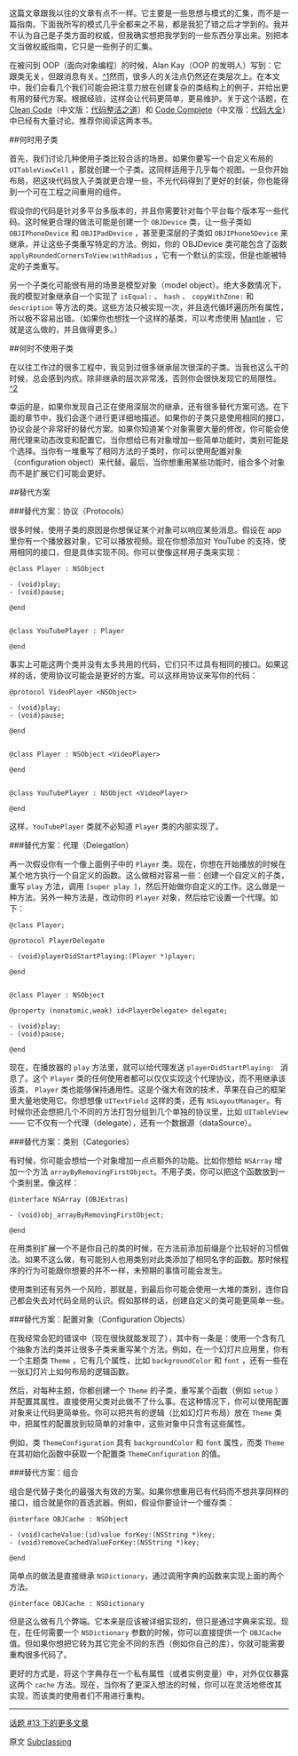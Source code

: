 这篇文章跟我以往的文章有点不一样。它主要是一些思想与模式的汇集，而不是一篇指南。下面我所写的模式几乎全都来之不易，都是我犯了错之后才学到的。我并不认为自己是子类方面的权威，但我确实想把我学到的一些东西分享出来。别把本文当做权威指南，它只是一些例子的汇集。

在被问到 OOP（面向对象编程）的时候，Alan Kay（OOP 的发明人）写到：它跟类无关，但跟消息有关。[^1](http://c2.com/cgi/wiki?AlanKayOnMessaging)然而，很多人的关注点仍然还在类层次上。在本文中，我们会看几个我们可能会把注意力放在创建复杂的类结构上的例子，并给出更有用的替代方案。根据经验，这样会让代码更简单，更易维护。关于这个话题，在 [Clean Code](http://www.amazon.com/Clean-Code-Handbook-Software-Craftsmanship/dp/0132350882)（中文版：[代码整洁之道](http://www.amazon.cn/%E4%BB%A3%E7%A0%81%E6%95%B4%E6%B4%81%E4%B9%8B%E9%81%93-%E9%A9%AC%E4%B8%81/dp/B0031M9GHC/ref=pd_bxgy_b_img_y)）和 [Code Complete](http://www.amazon.com/Code-Complete-Practical-Handbook-Construction/dp/0735619670)（中文版：[代码大全](http://www.amazon.cn/%E4%BB%A3%E7%A0%81%E5%A4%A7%E5%85%A8-%E5%8F%B2%E8%92%82%E5%A4%AB%E2%80%A2%E8%BF%88%E5%85%8B%E5%BA%B7%E5%A5%88%E5%B0%94/dp/B0061XKRXA/ref=pd_bxgy_b_img_z)）中已经有大量讨论。推荐你阅读这两本书。

##何时用子类

首先，我们讨论几种使用子类比较合适的场景。如果你要写一个自定义布局的 `UITableViewCell` ，那就创建一个子类。这同样适用于几乎每个视图。一旦你开始布局，把这块代码放入子类就更合理一些，不光代码得到了更好的封装，你也能得到一个可在工程之间重用的组件。

假设你的代码是针对多平台多版本的，并且你需要针对每个平台每个版本写一些代码。这时候更合理的做法可能是创建一个 `OBJDevice` 类，让一些子类如 `OBJIPhoneDevice` 和 `OBJIPadDevice` ，甚至更深层的子类如 `OBJIPhone5Device` 来继承，并让这些子类重写特定的方法。例如，你的 OBJDevice 类可能包含了函数 `applyRoundedCornersToView:withRadius` ，它有一个默认的实现，但是也能被特定的子类重写。

另一个子类化可能很有用的场景是模型对象（model object）。绝大多数情况下，我的模型对象继承自一个实现了 `isEqual:` 、 `hash` 、 `copyWithZone:` 和 `description` 等方法的类。这些方法只被实现一次，并且迭代循环遍历所有属性，所以极不容易出错。（如果你也想找一个这样的基类，可以考虑使用 [Mantle](https://github.com/mantle/mantle) ，它就是这么做的，并且做得更多。）

##何时不使用子类

在以往工作过的很多工程中，我见到过很多继承层次很深的子类。当我也这么干的时候，总会感到内疚。除非继承的层次非常浅，否则你会很快发现它的局限性。[^2](http://c2.com/cgi/wiki?LimitsOfHierarchies)

幸运的是，如果你发现自己正在使用深层次的继承，还有很多替代方案可选。在下面的章节中，我们会逐个进行更详细地描述。如果你的子类只是使用相同的接口，协议会是个非常好的替代方案。如果你知道某个对象需要大量的修改，你可能会使用代理来动态改变和配置它。当你想给已有对象增加一些简单功能时，类别可能是个选择。当你有一堆重写了相同方法的子类时，你可以使用配置对象（configuration object）来代替。最后，当你想重用某些功能时，组合多个对象而不是扩展它们可能会更好。

##替代方案

###替代方案：协议（Protocols）

很多时候，使用子类的原因是你想保证某个对象可以响应某些消息。假设在 app 里你有一个播放器对象，它可以播放视频。现在你想添加对 YouTube 的支持，使用相同的接口，但是具体实现不同。你可以使像这样用子类来实现：

```
@class Player : NSObject

- (void)play;
- (void)pause;

@end


@class YouTubePlayer : Player

@end
```

事实上可能这两个类并没有太多共用的代码，它们只不过具有相同的接口。如果这样的话，使用协议可能会是更好的方案。可以这样用协议来写你的代码：

```
@protocol VideoPlayer <NSObject>

- (void)play;
- (void)pause;

@end


@class Player : NSObject <VideoPlayer>

@end


@class YouTubePlayer : NSObject <VideoPlayer>

@end
```

这样，`YouTubePlayer` 类就不必知道 `Player` 类的内部实现了。

###替代方案：代理（Delegation）

再一次假设你有一个像上面例子中的 `Player` 类。现在，你想在开始播放的时候在某个地方执行一个自定义的函数。这么做相对容易一些：创建一个自定义的子类，重写 `play` 方法，调用 `[super play ]`，然后开始做你自定义的工作。这么做是一种方法。另外一种方法是，改动你的 `Player` 对象，然后给它设置一个代理。如下：

```
@class Player;

@protocol PlayerDelegate

- (void)playerDidStartPlaying:(Player *)player;

@end


@class Player : NSObject

@property (nonatomic,weak) id<PlayerDelegate> delegate;

- (void)play;
- (void)pause;

@end
```

现在，在播放器的 `play` 方法里，就可以给代理发送 `playerDidStartPlaying: ` 消息了。这个 `Player` 类的任何使用者都可以仅仅实现这个代理协议，而不用继承该该类， `Player` 类也能够保持通用性。这是个强大有效的技术，苹果在自己的框架里大量地使用它。你想想像 `UITextField` 这样的类，还有 `NSLayoutManager`。有时候你还会想把几个不同的方法打包分组到几个单独的协议里，比如 `UITableView` —— 它不仅有一个代理（delegate），还有一个数据源（dataSource）。

###替代方案：类别（Categories）

有时候，你可能会想给一个对象增加一点点额外的功能。比如你想给 `NSArray` 增加一个方法 `arrayByRemovingFirstObject`。不用子类，你可以把这个函数放到一个类别里。像这样：

```
@interface NSArray (OBJExtras)

- (void)obj_arrayByRemovingFirstObject;

@end
```

在用类别扩展一个不是你自己的类的时候，在方法前添加前缀是个比较好的习惯做法。如果不这么做，有可能别人也用类别对此类添加了相同名字的函数。那时候程序的行为可能跟你想要的并不一样，未预期的事情可能会发生。

使用类别还有另外一个风险，那就是，到最后你可能会使用一大堆的类别，连你自己都会失去对代码全局的认识。假如那样的话，创建自定义的类可能更简单一些。

###替代方案：配置对象（Configuration Objects）

在我经常会犯的错误中（现在很快就能发现了），其中有一条是：使用一个含有几个抽象方法的类并让很多子类来重写某个方法。例如，在一个幻灯片应用里，你有一个主题类 `Theme` ，它有几个属性，比如 `backgroundColor` 和 `font` ，还有一些在一张幻灯片上如何布局的逻辑函数。

然后，对每种主题，你都创建一个 `Theme` 的子类，重写某个函数（例如 `setup` ）并配置其属性。直接使用父类对此做不了什么事。在这种情况下，你可以使用配置对象来让代码更简单些。你可以把共有的逻辑（比如幻灯片布局）放在 `Theme` 类中，把属性的配置放到较简单的对象中，这些对象中只含有这些属性。

例如，类 `ThemeConfiguration` 具有 `backgroundColor` 和 `font` 属性，而类 `Theme` 在其初始化函数中获取一个配置类 `ThemeConfiguration` 的值。

###替代方案：组合

组合是代替子类化的最强大有效的方案。如果你想重用已有代码而不想共享同样的接口，组合就是你的首选武器。例如，假设你要设计一个缓存类：

```
@interface OBJCache : NSObject

- (void)cacheValue:(id)value forKey:(NSString *)key;
- (void)removeCachedValueForKey:(NSString *)key;

@end
```

简单点的做法是直接继承 `NSDictionary`，通过调用字典的函数来实现上面的两个方法。

```
@interface OBJCache : NSDictionary
```

但是这么做有几个弊端。它本来是应该被详细实现的，但只是通过字典来实现。现在，在任何需要一个 `NSDictionary` 参数的时候，你可以直接提供一个 `OBJCache` 值。但如果你想把它转为其它完全不同的东西（例如你自己的库），你就可能需要重构很多代码了。

更好的方式是，将这个字典存在一个私有属性（或者实例变量）中，对外仅仅暴露这两个 `cache` 方法。现在，当你有了更深入想法的时候，你可以在灵活地修改其实现，而该类的使用者们不用进行重构。

---

[话题 #13 下的更多文章](http://objccn.io/issue-13)

原文 [Subclassing](http://www.objc.io/issue-13/subclassing.html)